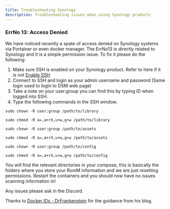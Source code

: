 ```yaml
---
title: Troubleshooting Synology
description: Troubleshooting issues when using Synology products
---
```


### ErrNo 13: Access Denied

We have noticed recently a spate of access denied on Synology systems via Portainer or even docker manager. The ErrNo13 is directly related to Synology and it is a simple permission issue. To fix it please do the following:

1. Make sure SSH is enabled on your Synology product. Refer to here if it is not [Enable SSH](https://kb.synology.com/en-uk/DSM/tutorial/How_to_login_to_DSM_with_root_permission_via_SSH_Telnet)
2. Connect to SSH and login as your admin username and password (Same login used to login to DSM web page)
3. Take a note on your user:group you can find this by typing ID when logged into SSH.
4. Type the following commands in the SSH window.

`sudo chown -R user:group /path/to/library`

`sudo chmod -R a=,a+rX,u+w,g+w /path/to/library`

`sudo chown -R user:group /path/to/assets`

`sudo chmod -R a=,a+rX,u+w,g+w /path/to/assets`

`sudo chown -R user:group /path/to/config`

`sudo chmod -R a=,a+rX,u+w,g+w /path/to/config`

You will find the relevant directories in your compose, this is basically the folders where you store your RomM information and we are just resetting permissions. Restart the containers and you should now have no issues scanning information in!

Any issues please ask in the Discord.

Thanks to [Docker IDs - DrFrankenstein](https://drfrankenstein.co.uk/step-2-setting-up-a-restricted-docker-user-and-obtaining-ids/) for the guidance from his blog.
